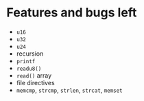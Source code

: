 
# Features and bugs left

- `u16`
- `u32`
- `u24`
- recursion
- `printf`
- `readu8()` 
- `read()` array
- file directives
- `memcmp`, `strcmp`, `strlen`, `strcat`, `memset`

